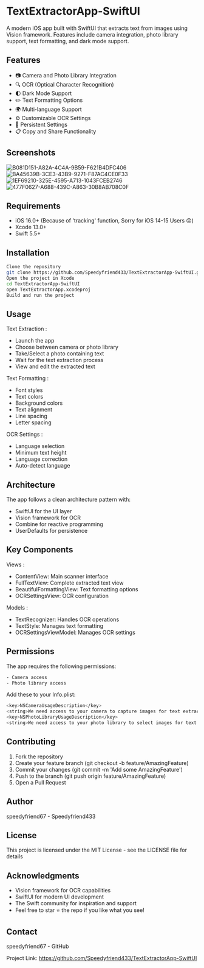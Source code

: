 # TextExtractorApp-SwiftUI

A modern iOS app built with SwiftUI that extracts text from images using Vision framework. Features include camera integration, photo library support, text formatting, and dark mode support.

## Features
- 📷 Camera and Photo Library Integration
- 🔍 OCR (Optical Character Recognition)
- 🌓 Dark Mode Support
- ✏️ Text Formatting Options
- 🌍 Multi-language Support
- ⚙️ Customizable OCR Settings
- 💾 Persistent Settings
- 📋 Copy and Share Functionality

## Screenshots
![B081D151-A82A-4C4A-9B59-F621B4DFC406](https://github.com/user-attachments/assets/cab45017-77c9-4658-b75e-823a16729036)
![BA45639B-3CE3-43B9-9271-F87AC4CE0F33](https://github.com/user-attachments/assets/a51aab68-c6eb-494f-b078-70d32a9ce1a8)
![1EF69210-325E-4595-A713-1043FCEB2746](https://github.com/user-attachments/assets/fa26f539-2d61-4d9c-8510-27e1c3ac5a97)
![477F0627-A688-439C-A863-30B8AB708C0F](https://github.com/user-attachments/assets/87482548-e0fd-4ffd-803f-77bd138a38e7)

## Requirements
- iOS 16.0+ (Because of 'tracking' function, Sorry for iOS 14-15 Users 😔)
- Xcode 13.0+
- Swift 5.5+

## Installation
```bash
Clone the repository
git clone https://github.com/Speedyfriend433/TextExtractorApp-SwiftUI.git
Open the project in Xcode
cd TextExtractorApp-SwiftUI
open TextExtractorApp.xcodeproj
Build and run the project
```

## Usage

Text Extraction : 

- Launch the app
- Choose between camera or photo library
- Take/Select a photo containing text
- Wait for the text extraction process
- View and edit the extracted text

Text Formatting : 

- Font styles
- Text colors
- Background colors
- Text alignment
- Line spacing
- Letter spacing

OCR Settings : 

- Language selection
- Minimum text height
- Language correction
- Auto-detect language

## Architecture
The app follows a clean architecture pattern with:

- SwiftUI for the UI layer
- Vision framework for OCR
- Combine for reactive programming
- UserDefaults for persistence

## Key Components

Views : 
- ContentView: Main scanner interface
- FullTextView: Complete extracted text view
- BeautifulFormattingView: Text formatting options
- OCRSettingsView: OCR configuration

Models : 
- TextRecognizer: Handles OCR operations
- TextStyle: Manages text formatting
- OCRSettingsViewModel: Manages OCR settings

## Permissions
The app requires the following permissions:

```bash
- Camera access
- Photo library access
```

Add these to your Info.plist:

```bash
<key>NSCameraUsageDescription</key>
<string>We need access to your camera to capture images for text extraction.</string>
<key>NSPhotoLibraryUsageDescription</key>
<string>We need access to your photo library to select images for text extraction.</string>
```

## Contributing

1. Fork the repository
2. Create your feature branch (git checkout -b feature/AmazingFeature)
3. Commit your changes (git commit -m 'Add some AmazingFeature')
4. Push to the branch (git push origin feature/AmazingFeature)
5. Open a Pull Request

## Author

speedyfriend67 - Speedyfriend433

## License

This project is licensed under the MIT License - see the LICENSE file for details

## Acknowledgments

- Vision framework for OCR capabilities
-  SwiftUI for modern UI development
- The Swift community for inspiration and support
- Feel free to star ⭐️ the repo if you like what you see!

## Contact

speedyfriend67 - GitHub

Project Link: https://github.com/Speedyfriend433/TextExtractorApp-SwiftUI
